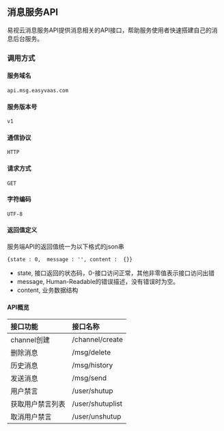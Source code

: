 ## 消息服务API
易视云消息服务API提供消息相关的API接口，帮助服务使用者快速搭建自己的消息后台服务。
### 调用方式
#### 服务域名
	api.msg.easyvaas.com
#### 服务版本号
	v1
#### 通信协议
	HTTP
#### 请求方式
	GET
#### 字符编码
	UTF-8

#### 返回值定义
服务端API的返回值统一为以下格式的json串

```
{state : 0,  message : '', content :  {}}
```

* state, 接口返回的状态码，0-接口访问正常，其他非零值表示接口访问出错
* message, Human-Readable的错误描述，没有错误时为空。
* content, 业务数据结构

#### API概览

| 接口功能 | 接口名称 | 
|:--|:--| 
| channel创建     | /channel/create | 
| 删除消息| /msg/delete |
| 历史消息| /msg/history |
| 发送消息| /msg/send |
| 用户禁言| /user/shutup |
| 获取用户禁言列表| /user/shutuplist |
| 取消用户禁言| /user/unshutup |

